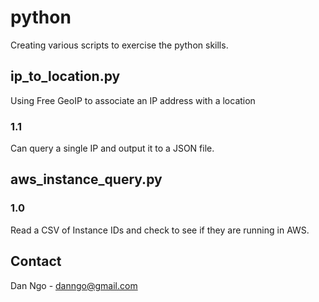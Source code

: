 # python
Creating various scripts to exercise the python skills.

## ip_to_location.py
Using Free GeoIP to associate an IP address with a location
### 1.1
Can query a single IP and output it to a JSON file.
## aws_instance_query.py
### 1.0
Read a CSV of Instance IDs and check to see if they are running in AWS.
## Contact
Dan Ngo - danngo@gmail.com
